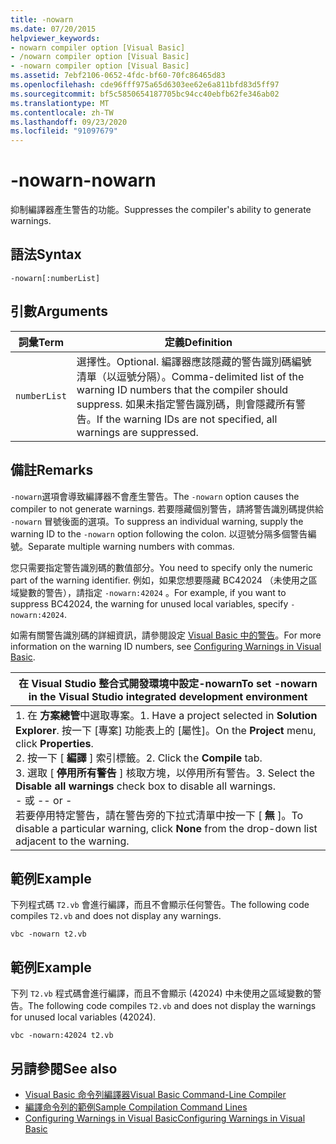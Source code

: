 ```yaml
---
title: -nowarn
ms.date: 07/20/2015
helpviewer_keywords:
- nowarn compiler option [Visual Basic]
- /nowarn compiler option [Visual Basic]
- -nowarn compiler option [Visual Basic]
ms.assetid: 7ebf2106-0652-4fdc-bf60-70fc86465d83
ms.openlocfilehash: cde96fff975a65d6303ee62e6a811bfd83d5ff97
ms.sourcegitcommit: bf5c5850654187705bc94cc40ebfb62fe346ab02
ms.translationtype: MT
ms.contentlocale: zh-TW
ms.lasthandoff: 09/23/2020
ms.locfileid: "91097679"
---
```

# <a name="-nowarn"></a><span data-ttu-id="3e499-102">-nowarn</span><span class="sxs-lookup"><span data-stu-id="3e499-102">-nowarn</span></span>

<span data-ttu-id="3e499-103">抑制編譯器產生警告的功能。</span><span class="sxs-lookup"><span data-stu-id="3e499-103">Suppresses the compiler's ability to generate warnings.</span></span>  
  
## <a name="syntax"></a><span data-ttu-id="3e499-104">語法</span><span class="sxs-lookup"><span data-stu-id="3e499-104">Syntax</span></span>  
  
```console  
-nowarn[:numberList]  
```  
  
## <a name="arguments"></a><span data-ttu-id="3e499-105">引數</span><span class="sxs-lookup"><span data-stu-id="3e499-105">Arguments</span></span>  
  
|<span data-ttu-id="3e499-106">詞彙</span><span class="sxs-lookup"><span data-stu-id="3e499-106">Term</span></span>|<span data-ttu-id="3e499-107">定義</span><span class="sxs-lookup"><span data-stu-id="3e499-107">Definition</span></span>|  
|---|---|  
|`numberList`|<span data-ttu-id="3e499-108">選擇性。</span><span class="sxs-lookup"><span data-stu-id="3e499-108">Optional.</span></span> <span data-ttu-id="3e499-109">編譯器應該隱藏的警告識別碼編號清單（以逗號分隔）。</span><span class="sxs-lookup"><span data-stu-id="3e499-109">Comma-delimited list of the warning ID numbers that the compiler should suppress.</span></span> <span data-ttu-id="3e499-110">如果未指定警告識別碼，則會隱藏所有警告。</span><span class="sxs-lookup"><span data-stu-id="3e499-110">If the warning IDs are not specified, all warnings are suppressed.</span></span>|  
  
## <a name="remarks"></a><span data-ttu-id="3e499-111">備註</span><span class="sxs-lookup"><span data-stu-id="3e499-111">Remarks</span></span>  

 <span data-ttu-id="3e499-112">`-nowarn`選項會導致編譯器不會產生警告。</span><span class="sxs-lookup"><span data-stu-id="3e499-112">The `-nowarn` option causes the compiler to not generate warnings.</span></span> <span data-ttu-id="3e499-113">若要隱藏個別警告，請將警告識別碼提供給 `-nowarn` 冒號後面的選項。</span><span class="sxs-lookup"><span data-stu-id="3e499-113">To suppress an individual warning, supply the warning ID to the `-nowarn` option following the colon.</span></span> <span data-ttu-id="3e499-114">以逗號分隔多個警告編號。</span><span class="sxs-lookup"><span data-stu-id="3e499-114">Separate multiple warning numbers with commas.</span></span>  
  
 <span data-ttu-id="3e499-115">您只需要指定警告識別碼的數值部分。</span><span class="sxs-lookup"><span data-stu-id="3e499-115">You need to specify only the numeric part of the warning identifier.</span></span> <span data-ttu-id="3e499-116">例如，如果您想要隱藏 BC42024 （未使用之區域變數的警告），請指定 `-nowarn:42024` 。</span><span class="sxs-lookup"><span data-stu-id="3e499-116">For example, if you want to suppress BC42024, the warning for unused local variables, specify `-nowarn:42024`.</span></span>  
  
 <span data-ttu-id="3e499-117">如需有關警告識別碼的詳細資訊，請參閱設定 [Visual Basic 中的警告](/visualstudio/ide/configuring-warnings-in-visual-basic)。</span><span class="sxs-lookup"><span data-stu-id="3e499-117">For more information on the warning ID numbers, see [Configuring Warnings in Visual Basic](/visualstudio/ide/configuring-warnings-in-visual-basic).</span></span>  
  
|<span data-ttu-id="3e499-118">在 Visual Studio 整合式開發環境中設定-nowarn</span><span class="sxs-lookup"><span data-stu-id="3e499-118">To set -nowarn in the Visual Studio integrated development environment</span></span>|  
|---|  
|<span data-ttu-id="3e499-119">1. 在 **方案總管**中選取專案。</span><span class="sxs-lookup"><span data-stu-id="3e499-119">1.  Have a project selected in **Solution Explorer**.</span></span> <span data-ttu-id="3e499-120">按一下 [專案] 功能表上的 [屬性]。</span><span class="sxs-lookup"><span data-stu-id="3e499-120">On the **Project** menu, click **Properties**.</span></span> <br /><span data-ttu-id="3e499-121">2. 按一下 [ **編譯** ] 索引標籤。</span><span class="sxs-lookup"><span data-stu-id="3e499-121">2.  Click the **Compile** tab.</span></span><br /><span data-ttu-id="3e499-122">3. 選取 [ **停用所有警告** ] 核取方塊，以停用所有警告。</span><span class="sxs-lookup"><span data-stu-id="3e499-122">3.  Select the **Disable all warnings** check box to disable all warnings.</span></span><br />     <span data-ttu-id="3e499-123">- 或 -</span><span class="sxs-lookup"><span data-stu-id="3e499-123">- or -</span></span><br />     <span data-ttu-id="3e499-124">若要停用特定警告，請在警告旁的下拉式清單中按一下 [ **無** ]。</span><span class="sxs-lookup"><span data-stu-id="3e499-124">To disable a particular warning, click **None** from the drop-down list adjacent to the warning.</span></span>|  
  
## <a name="example"></a><span data-ttu-id="3e499-125">範例</span><span class="sxs-lookup"><span data-stu-id="3e499-125">Example</span></span>  

 <span data-ttu-id="3e499-126">下列程式碼 `T2.vb` 會進行編譯，而且不會顯示任何警告。</span><span class="sxs-lookup"><span data-stu-id="3e499-126">The following code compiles `T2.vb` and does not display any warnings.</span></span>  
  
```console
vbc -nowarn t2.vb  
```  
  
## <a name="example"></a><span data-ttu-id="3e499-127">範例</span><span class="sxs-lookup"><span data-stu-id="3e499-127">Example</span></span>  

 <span data-ttu-id="3e499-128">下列 `T2.vb` 程式碼會進行編譯，而且不會顯示 (42024) 中未使用之區域變數的警告。</span><span class="sxs-lookup"><span data-stu-id="3e499-128">The following code compiles `T2.vb` and does not display the warnings for unused local variables (42024).</span></span>  
  
```console
vbc -nowarn:42024 t2.vb  
```  
  
## <a name="see-also"></a><span data-ttu-id="3e499-129">另請參閱</span><span class="sxs-lookup"><span data-stu-id="3e499-129">See also</span></span>

- [<span data-ttu-id="3e499-130">Visual Basic 命令列編譯器</span><span class="sxs-lookup"><span data-stu-id="3e499-130">Visual Basic Command-Line Compiler</span></span>](index.md)
- [<span data-ttu-id="3e499-131">編譯命令列的範例</span><span class="sxs-lookup"><span data-stu-id="3e499-131">Sample Compilation Command Lines</span></span>](sample-compilation-command-lines.md)
- [<span data-ttu-id="3e499-132">Configuring Warnings in Visual Basic</span><span class="sxs-lookup"><span data-stu-id="3e499-132">Configuring Warnings in Visual Basic</span></span>](/visualstudio/ide/configuring-warnings-in-visual-basic)
